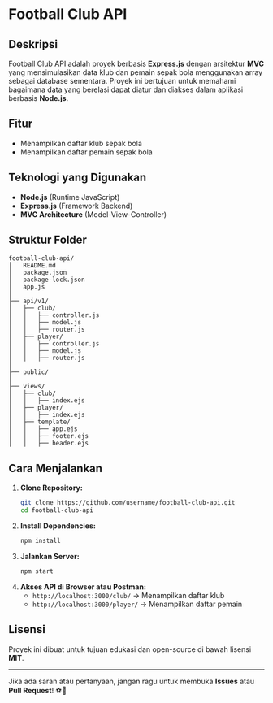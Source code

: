 # Football Club API

## Deskripsi
Football Club API adalah proyek berbasis **Express.js** dengan arsitektur **MVC** yang mensimulasikan data klub dan pemain sepak bola menggunakan array sebagai database sementara. Proyek ini bertujuan untuk memahami bagaimana data yang berelasi dapat diatur dan diakses dalam aplikasi berbasis **Node.js**.

## Fitur
- Menampilkan daftar klub sepak bola
- Menampilkan daftar pemain sepak bola

## Teknologi yang Digunakan
- **Node.js** (Runtime JavaScript)
- **Express.js** (Framework Backend)
- **MVC Architecture** (Model-View-Controller)

## Struktur Folder
```
football-club-api/
│   README.md
│   package.json
│   package-lock.json
│   app.js
│
├── api/v1/
│   ├── club/
│   │   ├── controller.js
│   │   ├── model.js
│   │   ├── router.js
│   ├── player/
│   │   ├── controller.js
│   │   ├── model.js
│   │   ├── router.js
│
├── public/
│  
├── views/
│   ├── club/
│   │   ├── index.ejs
│   ├── player/
│   │   ├── index.ejs
│   ├── template/
│   │   ├── app.ejs
│   │   ├── footer.ejs
│   │   ├── header.ejs
```

## Cara Menjalankan
1. **Clone Repository:**
   ```sh
   git clone https://github.com/username/football-club-api.git
   cd football-club-api
   ```
2. **Install Dependencies:**
   ```sh
   npm install
   ```
3. **Jalankan Server:**
   ```sh
   npm start
   ```
4. **Akses API di Browser atau Postman:**
   - `http://localhost:3000/club/` → Menampilkan daftar klub
   - `http://localhost:3000/player/` → Menampilkan daftar pemain

## Lisensi
Proyek ini dibuat untuk tujuan edukasi dan open-source di bawah lisensi **MIT**.

---
Jika ada saran atau pertanyaan, jangan ragu untuk membuka **Issues** atau **Pull Request**! ⚽🚀

